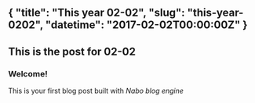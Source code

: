 {
  "title": "This year 02-02",
  "slug": "this-year-0202",
  "datetime": "2017-02-02T00:00:00Z"
}
---
This is the post for 02-02
---
### Welcome!

This is your first blog post built with *Nabo blog engine*
